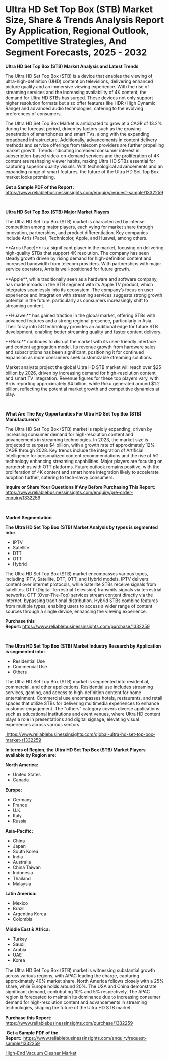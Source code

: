 <p><h1>Ultra HD Set Top Box (STB) Market Size, Share & Trends Analysis Report By Application, Regional Outlook, Competitive Strategies, And Segment Forecasts, 2025 - 2032</h1></p><p><strong>Ultra HD Set Top Box (STB) Market Analysis and Latest Trends</strong></p>
<p><p>The Ultra HD Set Top Box (STB) is a device that enables the viewing of ultra-high-definition (UHD) content on televisions, delivering enhanced picture quality and an immersive viewing experience. With the rise of streaming services and the increasing availability of 4K content, the demand for Ultra HD STBs has surged. These devices not only support higher resolution formats but also offer features like HDR (High Dynamic Range) and advanced audio technologies, catering to the evolving preferences of consumers.</p><p>The Ultra HD Set Top Box Market is anticipated to grow at a CAGR of 13.2% during the forecast period, driven by factors such as the growing penetration of smartphones and smart TVs, along with the expanding broadband infrastructure. Additionally, advancements in content delivery methods and service offerings from telecom providers are further propelling market growth. Trends indicating increased consumer interest in subscription-based video-on-demand services and the proliferation of 4K content are reshaping viewer habits, making Ultra HD STBs essential for capturing superior quality visuals. With technological advancements and an expanding range of smart features, the future of the Ultra HD Set Top Box market looks promising.</p></p>
<p><strong>Get a Sample PDF of the Report:&nbsp;</strong> <a href="https://www.reliablebusinessinsights.com/enquiry/request-sample/1332259?utm_campaign=3080&utm_medium=2&utm_source=Github&utm_content=ia&utm_term=05042025&utm_id=ultra-hd-set-top-box-stb">https://www.reliablebusinessinsights.com/enquiry/request-sample/1332259</a></p>
<p>&nbsp;</p>
<p><strong>Ultra HD Set Top Box (STB) Major Market Players</strong></p>
<p><p>The Ultra HD Set Top Box (STB) market is characterized by intense competition among major players, each vying for market share through innovation, partnerships, and product differentiation. Key companies include Arris (Pace), Technicolor, Apple, and Huawei, among others.</p><p>**Arris (Pace)** is a significant player in the market, focusing on delivering high-quality STBs that support 4K resolution. The company has seen steady growth driven by rising demand for high-definition content and increased bandwidth from telecom providers. With partnerships with major service operators, Arris is well-positioned for future growth.</p><p>**Apple**, while traditionally seen as a hardware and software company, has made inroads in the STB segment with its Apple TV product, which integrates seamlessly into its ecosystem. The company’s focus on user experience and integration with streaming services suggests strong growth potential in the future, particularly as consumers increasingly shift to streaming content.</p><p>**Huawei** has gained traction in the global market, offering STBs with advanced features and a strong regional presence, particularly in Asia. Their foray into 5G technology provides an additional edge for future STB development, enabling better streaming quality and faster content delivery. </p><p>**Roku** continues to disrupt the market with its user-friendly interface and content aggregation model. Its revenue growth from hardware sales and subscriptions has been significant, positioning it for continued expansion as more consumers seek customizable streaming solutions.</p><p>Market analysts project the global Ultra HD STB market will reach over $25 billion by 2026, driven by increasing demand for high-resolution content and smart TV integration. Revenue figures for these top players vary, with Arris reporting approximately $4 billion, while Roku generated around $1.2 billion, reflecting the potential market growth and competitive dynamics at play.</p></p>
<p>&nbsp;</p>
<p><strong>What Are The Key Opportunities For Ultra HD Set Top Box (STB) Manufacturers?</strong></p>
<p><p>The Ultra HD Set Top Box (STB) market is rapidly expanding, driven by increasing consumer demand for high-resolution content and advancements in streaming technologies. In 2023, the market size is projected to surpass $4 billion, with a growth rate of approximately 12% CAGR through 2028. Key trends include the integration of Artificial Intelligence for personalized content recommendations and the rise of 5G technology enhancing streaming capabilities. Major players are focusing on partnerships with OTT platforms. Future outlook remains positive, with the proliferation of 4K content and smart home integration likely to accelerate adoption further, catering to tech-savvy consumers.</p></p>
<p><strong>Inquire or Share Your Questions If Any Before Purchasing This Report:</strong> <a href="https://www.reliablebusinessinsights.com/enquiry/pre-order-enquiry/1332259?utm_campaign=3080&utm_medium=2&utm_source=Github&utm_content=ia&utm_term=05042025&utm_id=ultra-hd-set-top-box-stb">https://www.reliablebusinessinsights.com/enquiry/pre-order-enquiry/1332259</a></p>
<p>&nbsp;</p>
<p><strong>Market Segmentation</strong></p>
<p><strong>The Ultra HD Set Top Box (STB) Market Analysis by types is segmented into:</strong></p>
<p><ul><li>IPTV</li><li>Satellite</li><li>DTT</li><li>OTT</li><li>Hybrid</li></ul></p>
<p><p>The Ultra HD Set Top Box (STB) market encompasses various types, including IPTV, Satellite, DTT, OTT, and Hybrid models. IPTV delivers content over internet protocols, while Satellite STBs receive signals from satellites. DTT (Digital Terrestrial Television) transmits signals via terrestrial networks. OTT (Over-The-Top) services stream content directly via the internet, bypassing traditional distribution. Hybrid STBs combine features from multiple types, enabling users to access a wider range of content sources through a single device, enhancing the viewing experience.</p></p>
<p><strong>Purchase this Report:&nbsp;</strong><a href="https://www.reliablebusinessinsights.com/purchase/1332259?utm_campaign=3080&utm_medium=2&utm_source=Github&utm_content=ia&utm_term=05042025&utm_id=ultra-hd-set-top-box-stb">https://www.reliablebusinessinsights.com/purchase/1332259</a></p>
<p>&nbsp;</p>
<p><strong>The Ultra HD Set Top Box (STB) Market Industry Research by Application is segmented into:</strong></p>
<p><ul><li>Residential Use</li><li>Commercial Use</li><li>Others</li></ul></p>
<p><p>The Ultra HD Set Top Box (STB) market is segmented into residential, commercial, and other applications. Residential use includes streaming services, gaming, and access to high-definition content for home entertainment. Commercial use encompasses hotels, restaurants, and retail spaces that utilize STBs for delivering multimedia experiences to enhance customer engagement. The "others" category covers diverse applications such as educational institutions and event venues, where Ultra HD content plays a role in presentations and digital signage, elevating visual experiences across various sectors.</p></p>
<p><a href="https://www.reliablebusinessinsights.com/global-ultra-hd-set-top-box-market-r1332259?utm_campaign=3080&utm_medium=2&utm_source=Github&utm_content=ia&utm_term=05042025&utm_id=ultra-hd-set-top-box-stb">&nbsp;https://www.reliablebusinessinsights.com/global-ultra-hd-set-top-box-market-r1332259</a></p>
<p><strong>In terms of Region, the Ultra HD Set Top Box (STB) Market Players available by Region are:</strong></p>
<p>
    <p> <strong> North America: </strong>
        <ul>
            <li>United States</li>
            <li>Canada</li>
        </ul>
        </p> 
    <p> <strong> Europe: </strong>
        <ul>
            <li>Germany</li>
            <li>France</li>
            <li>U.K.</li>
            <li>Italy</li>
            <li>Russia</li>
        </ul>
        </p> 
    <p> <strong> Asia-Pacific: </strong>
        <ul>
            <li>China</li>
            <li>Japan</li>
            <li>South Korea</li>
            <li>India</li>
            <li>Australia</li>
            <li>China Taiwan</li>
            <li>Indonesia</li>
            <li>Thailand</li>
            <li>Malaysia</li>
        </ul>
        </p> 
    <p> <strong> Latin America: </strong>
        <ul>
            <li>Mexico</li>
            <li>Brazil</li>
            <li>Argentina Korea</li>
            <li>Colombia</li>
        </ul>
        </p> 
    <p> <strong> Middle East & Africa: </strong>
        <ul>
            <li>Turkey</li>
            <li>Saudi</li>
            <li>Arabia</li>
            <li>UAE</li>
            <li>Korea</li>
        </ul>
    </p>
    </p>
<p><p>The Ultra HD Set Top Box (STB) market is witnessing substantial growth across various regions, with APAC leading the charge, capturing approximately 40% market share. North America follows closely with a 25% share, while Europe holds around 20%. The USA and China demonstrate significant demand, contributing 10% and 5% respectively. The APAC region is forecasted to maintain its dominance due to increasing consumer demand for high-resolution content and advancements in streaming technologies, shaping the future of the Ultra HD STB market.</p></p>
<p><strong>Purchase this Report: </strong><a href="https://www.reliablebusinessinsights.com/purchase/1332259?utm_campaign=3080&utm_medium=2&utm_source=Github&utm_content=ia&utm_term=05042025&utm_id=ultra-hd-set-top-box-stb">https://www.reliablebusinessinsights.com/purchase/1332259</a></p>
<p>&nbsp;<strong>Get a Sample PDF of the Report:&nbsp;&nbsp;</strong><a href="https://www.reliablebusinessinsights.com/enquiry/request-sample/1332259?utm_campaign=3080&utm_medium=2&utm_source=Github&utm_content=ia&utm_term=05042025&utm_id=ultra-hd-set-top-box-stb">https://www.reliablebusinessinsights.com/enquiry/request-sample/1332259</a></p>
<p><strong></strong></p>
<p><p><a href="https://github.com/pidlisseas/Market-Research-Report-List-1/blob/main/high-end-vacuum-cleaner-market.md?utm_campaign=3080&utm_medium=2&utm_source=Github&utm_content=ia&utm_term=05042025&utm_id=ultra-hd-set-top-box-stb">High-End Vacuum Cleaner Market</a></p></p>